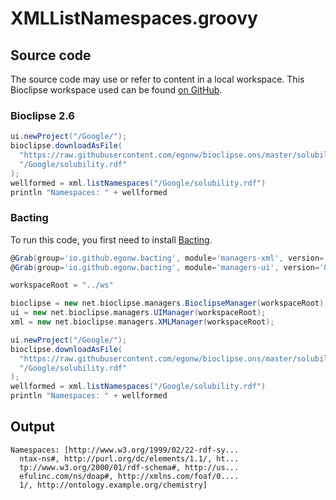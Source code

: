 # XMLListNamespaces.groovy
## Source code
The source code may use or refer to content in a local workspace. This
Bioclipse workspace used can be found
[on GitHub](https://github.com/bioclipse/bioclipse.scripting/tree/master/ws/).
### Bioclipse 2.6
```groovy
ui.newProject("/Google/");
bioclipse.downloadAsFile(
  "https://raw.githubusercontent.com/egonw/bioclipse.ons/master/solubility.rdf",
  "/Google/solubility.rdf"
);
wellformed = xml.listNamespaces("/Google/solubility.rdf")
println "Namespaces: " + wellformed
```
### Bacting
To run this code, you first need to install
[Bacting](https://github.com/egonw/bacting).
<br />
```groovy
@Grab(group='io.github.egonw.bacting', module='managers-xml', version='0.0.13')
@Grab(group='io.github.egonw.bacting', module='managers-ui', version='0.0.13')

workspaceRoot = "../ws"

bioclipse = new net.bioclipse.managers.BioclipseManager(workspaceRoot);
ui = new net.bioclipse.managers.UIManager(workspaceRoot);
xml = new net.bioclipse.managers.XMLManager(workspaceRoot);

ui.newProject("/Google/");
bioclipse.downloadAsFile(
  "https://raw.githubusercontent.com/egonw/bioclipse.ons/master/solubility.rdf",
  "/Google/solubility.rdf"
);
wellformed = xml.listNamespaces("/Google/solubility.rdf")
println "Namespaces: " + wellformed
```
## Output
```plain
Namespaces: [http://www.w3.org/1999/02/22-rdf-sy...
  ntax-ns#, http://purl.org/dc/elements/1.1/, ht...
  tp://www.w3.org/2000/01/rdf-schema#, http://us...
  efulinc.com/ns/doap#, http://xmlns.com/foaf/0....
  1/, http://ontology.example.org/chemistry]
```
